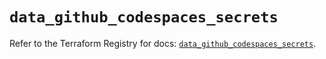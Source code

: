# `data_github_codespaces_secrets`

Refer to the Terraform Registry for docs: [`data_github_codespaces_secrets`](https://registry.terraform.io/providers/integrations/github/6.2.1/docs/data-sources/codespaces_secrets).
